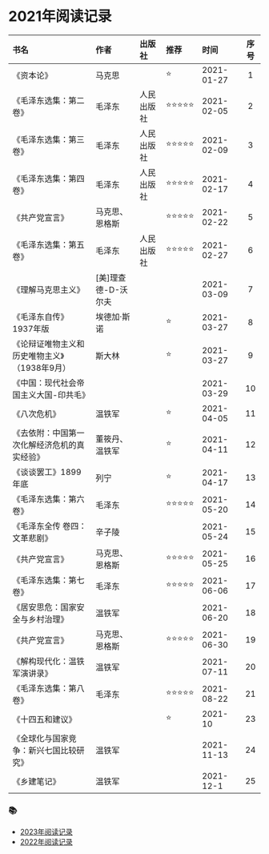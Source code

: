 <!--
 * @Author: xiazhaohui xiazhaohui@yiwise.com
 * @Date: 2022-10-09 09:44:42
 * @LastEditors: 夏朝辉 lesslessmore@163.com
 * @LastEditTime: 2023-01-28 11:13:59
 * @FilePath: /xiazhaohui/readingHistory/2021.md
-->
# 2021年阅读记录

| 书名 | 作者 | 出版社 | 推荐 | 时间 | 序号 |
| :--- | :--- | :--- | :--- | :-- | :---: |
| 《资本论》 | 马克思 | | ⭐️ | 2021-01-27 | 1 |
| 《毛泽东选集：第二卷》 | 毛泽东 | 人民出版社 | ⭐️⭐️⭐️⭐️⭐️ | 2021-02-05 | 2 |
| 《毛泽东选集：第三卷》 | 毛泽东 | 人民出版社 | ⭐️⭐️⭐️⭐️⭐️ | 2021-02-09 | 3 |
| 《毛泽东选集：第四卷》 | 毛泽东 | 人民出版社 | ⭐️⭐️⭐️⭐️⭐️ | 2021-02-17 | 4 |
| 《共产党宣言》 | 马克思、恩格斯 | | ⭐️⭐️⭐️⭐️⭐️ | 2021-02-22 | 5 |
| 《毛泽东选集：第五卷》 | 毛泽东 | 人民出版社 | ⭐️⭐️⭐️⭐️⭐️ | 2021-02-27 | 6 |
| 《理解马克思主义》 | [美]理查德-D-沃尔夫 | | | 2021-03-09 | 7 |
| 《毛泽东自传》1937年版 | 埃德加·斯诺 | | ⭐️ | 2021-03-27 | 8 |
| 《论辩证唯物主义和历史唯物主义》（1938年9月） | 斯大林 | | ⭐️ | 2021-03-27 | 9 |
| 《中国：现代社会帝国主义大国-印共毛》 | | | | 2021-03-29 | 10 |
| 《八次危机》 | 温铁军 | | ⭐️ | 2021-04-05 | 11 |
| 《去依附：中国第一次化解经济危机的真实经验》 | 董筱丹、温铁军 | | ⭐️ | 2021-04-11 | 12 |
| 《谈谈罢工》1899年底 | 列宁 | | ⭐️ | 2021-04-17 | 13 |
| 《毛泽东选集：第六卷》 | 毛泽东 | | ⭐️⭐️⭐️⭐️⭐️ | 2021-05-20 | 14 |
| 《毛泽东全传 卷四：文革悲剧》 | 辛子陵 | | | 2021-05-24 | 15 |
| 《共产党宣言》 | 马克思、恩格斯 | | ⭐️⭐️⭐️⭐️⭐️ | 2021-05-25 | 16 |
| 《毛泽东选集：第七卷》 | 毛泽东 | | ⭐️⭐️⭐️⭐️⭐️ | 2021-06-06 | 17 |
| 《居安思危：国家安全与乡村治理》 | 温铁军 | | | 2021-06-20 | 18 |
| 《共产党宣言》 | 马克思、恩格斯 | | ⭐️⭐️⭐️⭐️⭐️ | 2021-06-30 | 19 |
| 《解构现代化：温铁军演讲录》 | 温铁军 | | | 2021-07-11 | 20 |
| 《毛泽东选集：第八卷》 | 毛泽东 | | ⭐️⭐️⭐️⭐️⭐️ | 2021-08-22 | 21 |
| 《十四五和建议》 |  | | ⭐️ | 2021-10 | 23  |
| 《全球化与国家竞争：新兴七国比较研究》 | 温铁军 | | | 2021-11-13 | 24  |
| 《乡建笔记》 | 温铁军 | | | 2021-12-1| 25  |

### :books:

- <a href="../README.md">2023年阅读记录</a>
- <a href="./2022.md">2022年阅读记录</a>
